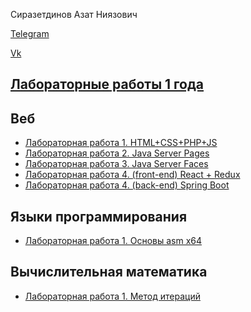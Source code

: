 Сиразетдинов Азат Ниязович
<!-- ![](https://komarev.com/ghpvc/?username=Azat2202) -->

[Telegram](t.me/Azat2202)

[Vk](vk.com/Azat2202)

## [Лабораторные работы 1 года](first%20year.md)

## Веб
- [Лабораторная работа 1. HTML+CSS+PHP+JS](https://github.com/Azat2202/Web_lab1)
- [Лабораторная работа 2. Java Server Pages](https://github.com/Azat2202/Web_lab2)
- [Лабораторная работа 3. Java Server Faces](https://github.com/Azat2202/Web_lab3)
- [Лабораторная работа 4. (front-end) React + Redux](https://github.com/Azat2202/web_lab4_front)
- [Лабораторная работа 4. (back-end) Spring Boot](https://github.com/Azat2202/web_lab4_back)

## Языки программирования
- [Лабораторная работа 1. Основы asm x64](https://gitlab.se.ifmo.ru/Azat222/assignment-1-io-library)

## Вычислительная математика
- [Лабораторная работа 1. Метод итераций](https://github.com/Azat2202/CompMath_lab1)

